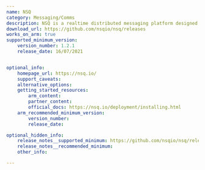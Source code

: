 ```yaml
---
name: NSQ
category: Messaging/Comms
description: NSQ is a realtime distributed messaging platform designed to operate at scale, handling billions of messages per day.
download_url: https://github.com/nsqio/nsq/releases
works_on_arm: true
supported_minimum_version:
    version_number: 1.2.1
    release_date: 16/07/2021


optional_info:
    homepage_url: https://nsq.io/
    support_caveats:
    alternative_options:
    getting_started_resources:
        arm_content:
        partner_content:
        official_docs: https://nsq.io/deployment/installing.html
    arm_recommended_minimum_version:
        version_number:
        release_date:

optional_hidden_info:
    release_notes__supported_minimum: https://github.com/nsqio/nsq/releases/tag/v1.2.1
    release_notes__recommended_minimum:
    other_info:

---
```

